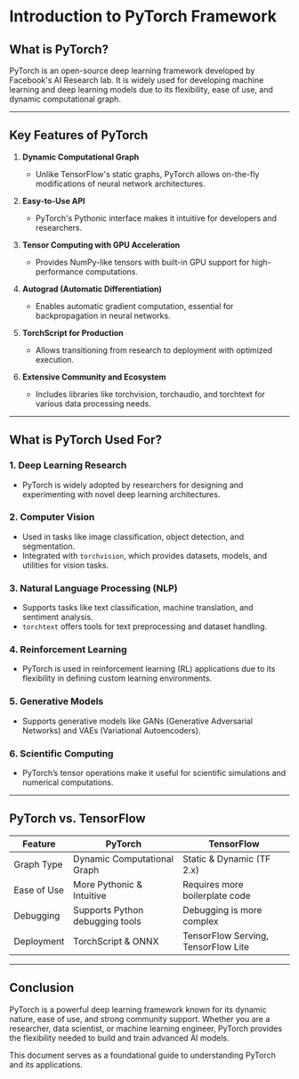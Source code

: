 # Introduction to PyTorch Framework

## What is PyTorch?
PyTorch is an open-source deep learning framework developed by Facebook's AI Research lab. It is widely used for developing machine learning and deep learning models due to its flexibility, ease of use, and dynamic computational graph.

---
## Key Features of PyTorch
1. **Dynamic Computational Graph**
   - Unlike TensorFlow's static graphs, PyTorch allows on-the-fly modifications of neural network architectures.

2. **Easy-to-Use API**
   - PyTorch's Pythonic interface makes it intuitive for developers and researchers.

3. **Tensor Computing with GPU Acceleration**
   - Provides NumPy-like tensors with built-in GPU support for high-performance computations.

4. **Autograd (Automatic Differentiation)**
   - Enables automatic gradient computation, essential for backpropagation in neural networks.

5. **TorchScript for Production**
   - Allows transitioning from research to deployment with optimized execution.

6. **Extensive Community and Ecosystem**
   - Includes libraries like torchvision, torchaudio, and torchtext for various data processing needs.

---
## What is PyTorch Used For?
### 1. **Deep Learning Research**
   - PyTorch is widely adopted by researchers for designing and experimenting with novel deep learning architectures.

### 2. **Computer Vision**
   - Used in tasks like image classification, object detection, and segmentation.
   - Integrated with `torchvision`, which provides datasets, models, and utilities for vision tasks.

### 3. **Natural Language Processing (NLP)**
   - Supports tasks like text classification, machine translation, and sentiment analysis.
   - `torchtext` offers tools for text preprocessing and dataset handling.

### 4. **Reinforcement Learning**
   - PyTorch is used in reinforcement learning (RL) applications due to its flexibility in defining custom learning environments.

### 5. **Generative Models**
   - Supports generative models like GANs (Generative Adversarial Networks) and VAEs (Variational Autoencoders).

### 6. **Scientific Computing**
   - PyTorch’s tensor operations make it useful for scientific simulations and numerical computations.

---
## PyTorch vs. TensorFlow
| Feature          | PyTorch                                  | TensorFlow                            |
|-----------------|---------------------------------|---------------------------------|
| Graph Type     | Dynamic Computational Graph | Static & Dynamic (TF 2.x)      |
| Ease of Use    | More Pythonic & Intuitive    | Requires more boilerplate code |
| Debugging      | Supports Python debugging tools | Debugging is more complex     |
| Deployment    | TorchScript & ONNX           | TensorFlow Serving, TensorFlow Lite |

---
## Conclusion
PyTorch is a powerful deep learning framework known for its dynamic nature, ease of use, and strong community support. Whether you are a researcher, data scientist, or machine learning engineer, PyTorch provides the flexibility needed to build and train advanced AI models.

This document serves as a foundational guide to understanding PyTorch and its applications.


